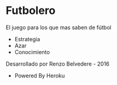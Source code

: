 # Futbolero
El juego para los que mas saben de fútbol

- Estrategia
- Azar
- Conocimiento

Desarrollado por Renzo Belvedere - 2016

- Powered By Heroku
